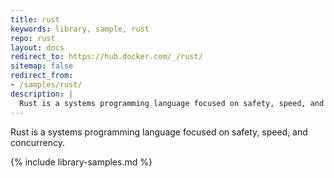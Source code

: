 ```yaml
---
title: rust
keywords: library, sample, rust
repo: rust
layout: docs
redirect_to: https://hub.docker.com/_/rust/
sitemap: false
redirect_from:
- /samples/rust/
description: |
  Rust is a systems programming language focused on safety, speed, and concurrency.
---
```


Rust is a systems programming language focused on safety, speed, and concurrency.


{% include library-samples.md %}
